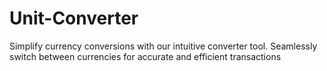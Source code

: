 # Unit-Converter
Simplify currency conversions with our intuitive converter tool. Seamlessly switch between currencies for accurate and efficient transactions
